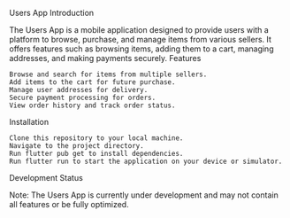 Users App
Introduction

The Users App is a mobile application designed to provide users with a platform to browse, purchase, and manage items from various sellers. It offers features such as browsing items, adding them to a cart, managing addresses, and making payments securely.
Features

    Browse and search for items from multiple sellers.
    Add items to the cart for future purchase.
    Manage user addresses for delivery.
    Secure payment processing for orders.
    View order history and track order status.

Installation

    Clone this repository to your local machine.
    Navigate to the project directory.
    Run flutter pub get to install dependencies.
    Run flutter run to start the application on your device or simulator.

Development Status

Note: The Users App is currently under development and may not contain all features or be fully optimized.

